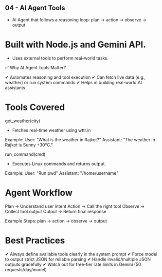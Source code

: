 ## 04 - AI Agent Tools

- AI Agent that follows a reasoning loop: plan → action → observe → output

# Built with Node.js and Gemini API.

- Uses external tools to perform real-world tasks.

✅ Why AI Agent Tools Matter?

✔ Automates reasoning and tool execution
✔ Can fetch live data (e.g., weather) or run system commands
✔ Helps in building real-world AI assistants

# Tools Covered

get_weather(city)

- Fetches real-time weather using wttr.in

Example:
User: "What is the weather in Rajkot?"
Assistant: "The weather in Rajkot is Sunny +30°C."

run_command(cmd)

- Executes Linux commands and returns output.

Example:
User: "Run pwd"
Assistant: "/home/username"

# Agent Workflow

Plan → Understand user intent
Action → Call the right tool
Observe → Collect tool output
Output → Return final response

Example Steps:
plan → action → observe → output

# Best Practices

✔ Always define available tools clearly in the system prompt
✔ Force model to output strict JSON for reliable parsing
✔ Handle invalid/multiple JSON outputs gracefully
✔ Watch out for free-tier rate limits in Gemini (50 requests/day/model)
